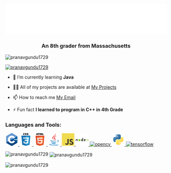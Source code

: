 ![grab-landing-page](https://github.com/PranavGundu1729/PranavGundu1729/blob/main/name.gif)
<h3 align="center">An 8th grader from Massachusetts</h3>

<p align="left"> <img src="https://komarev.com/ghpvc/?username=pranavgundu1729&label=Profile%20views&color=0e75b6&style=flat" alt="pranavgundu1729" /> </p>

<p align="left"> <a href="https://github.com/ryo-ma/github-profile-trophy"><img src="https://github-profile-trophy.vercel.app/?username=pranavgundu1729" alt="pranavgundu1729" /></a> </p>

- 🌱 I’m currently learning **Java**

- 👨‍💻 All of my projects are available at [My Projects](https://github.com/PranavGundu1729)

- 📫 How to reach me [My Email](pranav.gundu@protonmail.com)

- ⚡ Fun fact **I learned to program in C++ in 4th Grade**

<p align="left">
</p>

<h3 align="left">Languages and Tools:</h3>
<p align="left"> <a href="https://www.w3schools.com/cpp/" target="_blank" rel="noreferrer"> <img src="https://raw.githubusercontent.com/devicons/devicon/master/icons/cplusplus/cplusplus-original.svg" alt="cplusplus" width="40" height="40"/> </a> <a href="https://www.w3schools.com/css/" target="_blank" rel="noreferrer"> <img src="https://raw.githubusercontent.com/devicons/devicon/master/icons/css3/css3-original-wordmark.svg" alt="css3" width="40" height="40"/> </a> <a href="https://www.w3.org/html/" target="_blank" rel="noreferrer"> <img src="https://raw.githubusercontent.com/devicons/devicon/master/icons/html5/html5-original-wordmark.svg" alt="html5" width="40" height="40"/> </a> <a href="https://www.java.com" target="_blank" rel="noreferrer"> <img src="https://raw.githubusercontent.com/devicons/devicon/master/icons/java/java-original.svg" alt="java" width="40" height="40"/> </a> <a href="https://developer.mozilla.org/en-US/docs/Web/JavaScript" target="_blank" rel="noreferrer"> <img src="https://raw.githubusercontent.com/devicons/devicon/master/icons/javascript/javascript-original.svg" alt="javascript" width="40" height="40"/> </a> <a href="https://nodejs.org" target="_blank" rel="noreferrer"> <img src="https://raw.githubusercontent.com/devicons/devicon/master/icons/nodejs/nodejs-original-wordmark.svg" alt="nodejs" width="40" height="40"/> </a> <a href="https://opencv.org/" target="_blank" rel="noreferrer"> <img src="https://www.vectorlogo.zone/logos/opencv/opencv-icon.svg" alt="opencv" width="40" height="40"/> </a> <a href="https://www.python.org" target="_blank" rel="noreferrer"> <img src="https://raw.githubusercontent.com/devicons/devicon/master/icons/python/python-original.svg" alt="python" width="40" height="40"/> </a> <a href="https://www.tensorflow.org" target="_blank" rel="noreferrer"> <img src="https://www.vectorlogo.zone/logos/tensorflow/tensorflow-icon.svg" alt="tensorflow" width="40" height="40"/> </a> </p>

<p><img align="left" src="https://github-readme-stats.vercel.app/api/top-langs?username=pranavgundu1729&show_icons=true&locale=en&layout=compact" alt="pranavgundu1729" /></p>

<p>&nbsp;<img align="center" src="https://github-readme-stats.vercel.app/api?username=pranavgundu1729&show_icons=true&locale=en" alt="pranavgundu1729" /></p>

<p><img align="center" src="https://github-readme-streak-stats.herokuapp.com/?user=pranavgundu1729&" alt="pranavgundu1729" /></p>

